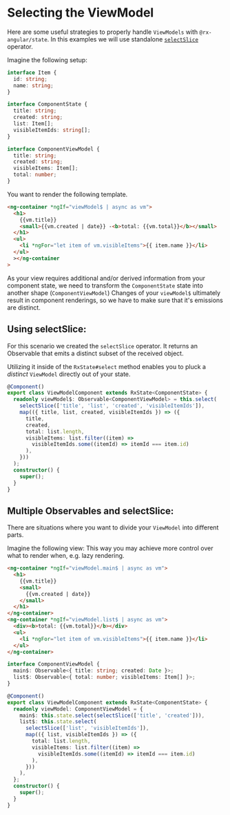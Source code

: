 # Selecting the ViewModel

Here are some useful strategies to properly handle `ViewModels` with `@rx-angular/state`. In this examples we will use standalone [`selectSlice`](https://github.com/rx-angular/rx-angular/blob/main/libs/state/docs/api/operators/select-slice.md) operator.

Imagine the following setup:

```typescript
interface Item {
  id: string;
  name: string;
}

interface ComponentState {
  title: string;
  created: string;
  list: Item[];
  visibleItemIds: string[];
}

interface ComponentViewModel {
  title: string;
  created: string;
  visibleItems: Item[];
  total: number;
}
```

You want to render the following template.

```html
<ng-container *ngIf="viewModel$ | async as vm">
  <h1>
    {{vm.title}}
    <small>{{vm.created | date}} -<b>total: {{vm.total}}</b></small>
  </h1>
  <ul>
    <li *ngFor="let item of vm.visibleItems">{{ item.name }}</li>
  </ul>
  ></ng-container
>
```

As your view requires additional and/or derived information from your component state, we need to transform the
`ComponentState` state into another shape (`ComponentViewModel`)
Changes of your `viewModel$` ultimately result in component renderings, so we have to make sure that it's emissions
are distinct.

## Using selectSlice:

For this scenario we created the `selectSlice` operator.
It returns an Observable that emits a distinct subset of the received object.

Utilizing it inside of the `RxState#select` method enables you to pluck a _distinct_ `ViewModel` directly out of your state.

```typescript
@Component()
export class ViewModelComponent extends RxState<ComponentState> {
  readonly viewModel$: Observable<ComponentViewModel> = this.select(
    selectSlice(['title', 'list', 'created', 'visibleItemIds']),
    map(({ title, list, created, visibleItemIds }) => ({
      title,
      created,
      total: list.length,
      visibleItems: list.filter((item) =>
        visibleItemIds.some((itemId) => itemId === item.id)
      ),
    }))
  );
  constructor() {
    super();
  }
}
```

## Multiple Observables and selectSlice:

There are situations where you want to divide your `ViewModel` into different parts.

Imagine the following view:
This way you may achieve more control over what to render when, e.g. lazy rendering.

```html
<ng-container *ngIf="viewModel.main$ | async as vm">
  <h1>
    {{vm.title}}
    <small>
      {{vm.created | date}}
    </small>
  </h1>
</ng-container>
<ng-container *ngIf="viewModel.list$ | async as vm">
  <div><b>total: {{vm.total}}</b></div>
  <ul>
    <li *ngFor="let item of vm.visibleItems">{{ item.name }}</li>
  </ul>
</ng-container>
```

```typescript
interface ComponentViewModel {
  main$: Observable<{ title: string; created: Date }>;
  list$: Observable<{ total: number; visibleItems: Item[] }>;
}

@Component()
export class ViewModelComponent extends RxState<ComponentState> {
  readonly viewModel: ComponentViewModel = {
    main$: this.state.select(selectSlice(['title', 'created'])),
    list$: this.state.select(
      selectSlice(['list', 'visibleItemIds']),
      map(({ list, visibleItemIds }) => ({
        total: list.length,
        visibleItems: list.filter((item) =>
          visibleItemIds.some((itemId) => itemId === item.id)
        ),
      }))
    ),
  };
  constructor() {
    super();
  }
}
```
